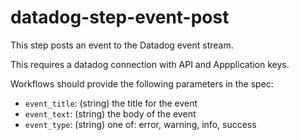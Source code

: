 # datadog-step-event-post

This step posts an event to the Datadog event stream.

This requires a datadog connection with API and Appplication keys.

Workflows should provide the following parameters in the spec:

* `event_title`: (string) the title for the event
* `event_text`: (string) the body of the event
* `event_type`: (string) one of: error, warning, info, success
